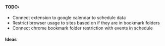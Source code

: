 #### TODO:
- Connect extension to google calendar to schedule data 
- Restrict browser usage to sites based on if they are in bookmark folders
- Connect chrome bookmark folder restriction with events in schedule

#### Ideas
